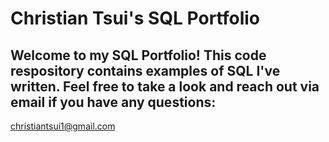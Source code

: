 # Christian Tsui's SQL Portfolio

## Welcome to my SQL Portfolio! This code respository contains examples of SQL I've written. Feel free to take a look and reach out via email if you have any questions:
christiantsui1@gmail.com

